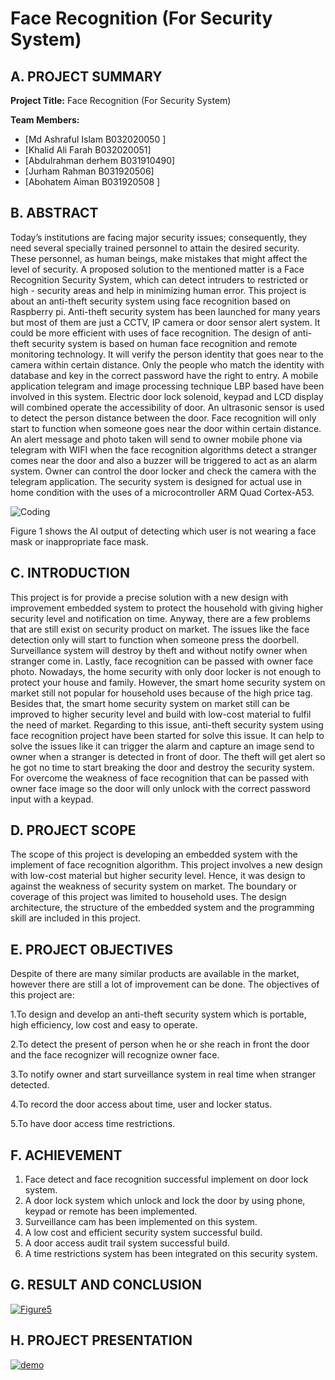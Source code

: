 # Face Recognition (For Security System)

## A. PROJECT SUMMARY

**Project Title:** Face Recognition (For Security System)

**Team Members:** 
- [Md Ashraful Islam B032020050 ]
- [Khalid Ali Farah  B032020051]
- [Abdulrahman derhem  B031910490]
- [Jurham Rahman  B031920506]
- [Abohatem Aiman  B031920508 ]

##  B. ABSTRACT 

Today’s institutions are facing major security issues; consequently, they need several specially trained personnel to attain the desired security. These personnel, as human beings, make mistakes that might affect the level of security. 
A proposed solution to the mentioned matter is a Face Recognition Security System, which can detect intruders to restricted or high - security areas and help in minimizing human error.
This project is about an anti-theft security system using face recognition based on Raspberry pi. Anti-theft security system has been launched for many years but most of them are just a CCTV, IP camera or door sensor alert system. It could be more efficient with uses of face recognition. The design of anti-theft security system is based on human face recognition and remote monitoring technology. It will verify the person identity that goes near to the camera within certain distance. Only the people who match the identity with database and key in the correct password have the right to entry. A mobile application telegram and image processing technique LBP based have been involved in this system. Electric door lock solenoid, keypad and LCD display will combined operate the accessibility of door. An ultrasonic sensor is used to detect the person distance between the door. Face recognition will only start to function when someone goes near the door within certain distance. An alert message and photo taken will send to owner mobile phone via telegram with WIFI when the face recognition algorithms detect a stranger comes near the door and also a buzzer will be triggered to act as an alarm system. Owner can control the door locker and check the camera with the telegram application. The security system is designed for actual use in home condition with the uses of a microcontroller ARM Quad Cortex-A53.




![Coding](https://github.com/KhalidAliFarah/Face-Recognition-For-Security-System-/blob/82a43a0871de96cb2156ae04c53b1cee8c0d8cfa/Face%20Recognition%20(For%20Security%20System)/input%20&%20output/output%201.jpg)

Figure 1 shows the AI output of detecting which user is not wearing a face mask or inappropriate face mask.

## C.  INTRODUCTION

This project is for provide a precise solution with a new design with improvement embedded system to protect the household with giving higher security level and notification on time. Anyway, there are a few problems that are still exist on security product on market. The issues like the face detection only will start to function when someone press the doorbell. Surveillance system will destroy by theft and without notify owner when stranger come in. Lastly, face recognition can be passed with owner face photo. 
Nowadays, the home security with only door locker is not enough to protect your house and family. However, the smart home security system on market still not popular for household uses because of the high price tag. Besides that, the smart home security system on market still can be improved to higher security level and build with low-cost material to fulfil the need of market. Regarding to this issue, anti-theft security system using face recognition project have been started for solve this issue. It can help to solve the issues like it can trigger the alarm and capture an image send to owner when a stranger is detected in front of door. The theft will get alert so he got no time to start breaking the door and destroy the security system. For overcome the weakness of face recognition that can be passed with owner face image so the door will only unlock with the correct password input with a keypad.


## D.  PROJECT SCOPE

The scope of this project is developing an embedded system with the implement of face recognition algorithm. This project involves a new design with low-cost material but higher security level. Hence, it was design to against the weakness of security system on market. The boundary or coverage of this project was limited to household uses. The design architecture, the structure of the embedded system and the programming skill are included in this project.

## E. PROJECT OBJECTIVES 
Despite of there are many similar products are available in the market, however there are still a lot of improvement can be done. The objectives of this project are: 

1.To design and develop an anti-theft security system which is portable, high efficiency, low cost and easy to operate. 

2.To detect the present of person when he or she reach in front the door and the face recognizer will recognize owner face. 

3.To notify owner and start surveillance system in real time when stranger detected. 

4.To record the door access about time, user and locker status. 

5.To have door access time restrictions.





## F.   ACHIEVEMENT

1. Face detect and face recognition successful implement on door lock system. 
2. A door lock system which unlock and lock the door by using phone, keypad or remote has been implemented. 
3. Surveillance cam has been implemented on this system. 
4. A low cost and efficient security system successful build. 
5. A door access audit trail system successful build. 
6. A time restrictions system has been integrated on this security system. 



## G.  RESULT AND CONCLUSION  




[![Figure5](https://img.youtube.om/vi/wYwW7gAYyxw/0.jpg)](https://www.youtube.com/watch?v=wYwW7gAYyxw "Figure5")





## H.   PROJECT PRESENTATION   


[![demo](https://www.customcontrols.co.uk/wp-content/uploads/2020/04/Facial-Recognition.jpeg)](https://www.youtube.com/atch?v=-p7HwOWxtg "demo")


